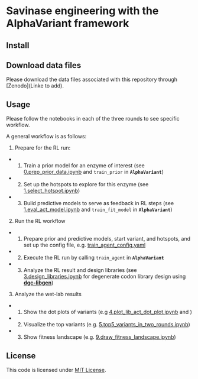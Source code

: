 # Savinase engineering with the AlphaVariant framework

## Install

## Download data files
Please download the data files associated with this repository through [Zenodo](Linke to add).

## Usage
Please follow the notebooks in each of the three rounds to see specific workflow.

A general workflow is as follows:

1. Prepare for the RL run:
- 1) Train a prior model for an enzyme of interest (see [0.prep_prior_data.ipynb](first_round/0.prep_prior_data.ipynb) and `train_prior` in **`AlphaVariant`**)
- 2) Set up the hotspots to explore for this enzyme (see [1.select_hotspot.ipynb](first_round/1.select_hotspot.ipynb))
- 3) Build predictive models to serve as feedback in RL steps (see [1.eval_act_model.ipynb](first_round/1.eval_act_model.ipynb) and `train_fit_model` in **`AlphaVariant`**)

2. Run the RL workflow
- 1) Prepare prior and predictive models, start variant, and hotspots, and set up the config file, e.g. [train_agent_config.yaml](first_round/config/train_agent_config.yaml)
- 2) Execute the RL run by calling `train_agent` in **`AlphaVariant`**
- 3) Analyze the RL result and design libraries (see [3.design_libraries.ipynb](second_round/3.design_libraries.ipynb) for degenerate codon library design using [**dgc-libgen**](https://github.com/charlesxu90/dgc-libgen))

3. Analyze the wet-lab results
- 1) Show the dot plots of variants (e.g [4.plot_lib_act_dot_plot.ipynb](second_round/4.plot_lib_act_dot_plot.ipynb) and []())
- 2) Visualize the top variants (e.g. [5.top5_variants_in_two_rounds.ipynb](second_round/5.top5_variants_in_two_rounds.ipynb))
- 3) Show fitness landscape (e.g. [9.draw_fitness_landscape.ipynb](second_round/9.draw_fitness_landscape.ipynb))

## License
This code is licensed under [MIT License](./LICENSE.txt).

